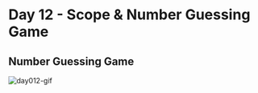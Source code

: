 # Day 12 - Scope & Number Guessing Game

## Number Guessing Game
![day012-gif](https://user-images.githubusercontent.com/67601521/173493736-90047212-1238-44d7-9fd6-63a66d46b9d0.gif)
